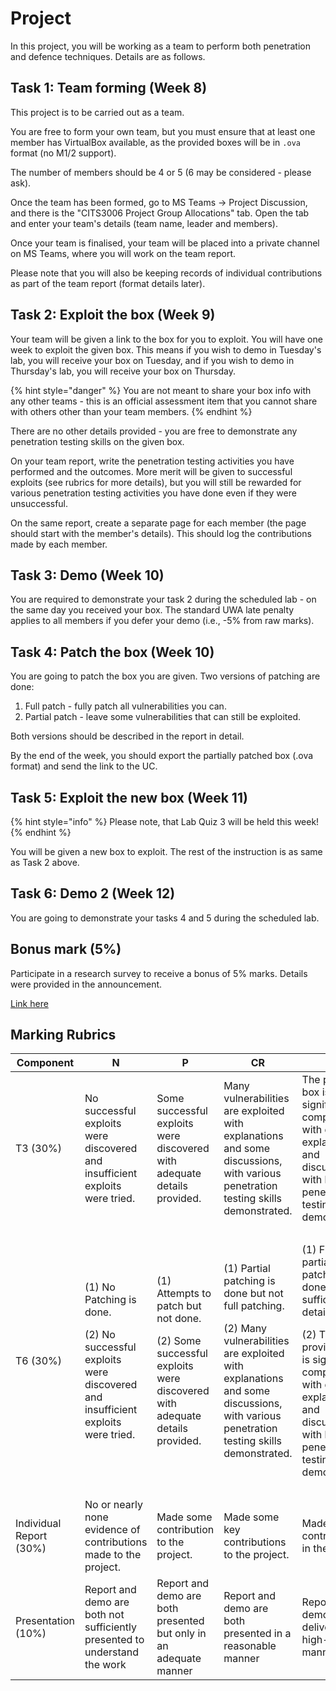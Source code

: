 # Project

In this project, you will be working as a team to perform both penetration and defence techniques. Details are as follows.

## Task 1: Team forming (Week 8)

This project is to be carried out as a team.&#x20;

You are free to form your own team, but you must ensure that at least one member has VirtualBox available, as the provided boxes will be in `.ova` format (no M1/2 support).&#x20;

The number of members should be 4 or 5 (6 may be considered - please ask).

Once the team has been formed, go to MS Teams -> Project Discussion, and there is the "CITS3006 Project Group Allocations" tab. Open the tab and enter your team's details (team name, leader and members).

Once your team is finalised, your team will be placed into a private channel on MS Teams, where you will work on the team report.&#x20;

Please note that you will also be keeping records of individual contributions as part of the team report (format details later).

## Task 2: Exploit the box (Week 9)

Your team will be given a link to the box for you to exploit. You will have one week to exploit the given box. This means if you wish to demo in Tuesday's lab, you will receive your box on Tuesday, and if you wish to demo in Thursday's lab, you will receive your box on Thursday.

{% hint style="danger" %}
You are not meant to share your box info with any other teams - this is an official assessment item that you cannot share with others other than your team members.
{% endhint %}

There are no other details provided - you are free to demonstrate any penetration testing skills on the given box.

On your team report, write the penetration testing activities you have performed and the outcomes. More merit will be given to successful exploits (see rubrics for more details), but you will still be rewarded for various penetration testing activities you have done even if they were unsuccessful.

On the same report, create a separate page for each member (the page should start with the member's details). This should log the contributions made by each member.

## Task 3: Demo (Week 10)

You are required to demonstrate your task 2 during the scheduled lab - on the same day you received your box. The standard UWA late penalty applies to all members if you defer your demo (i.e., -5% from raw marks).

## Task 4: Patch the box (Week 10)

You are going to patch the box you are given. Two versions of patching are done:

1. Full patch - fully patch all vulnerabilities you can.
2. Partial patch - leave some vulnerabilities that can still be exploited.

Both versions should be described in the report in detail.

By the end of the week, you should export the partially patched box (.ova format) and send the link to the UC.

## Task 5: Exploit the new box (Week 11)

{% hint style="info" %}
Please note, that Lab Quiz 3 will be held this week!
{% endhint %}

You will be given a new box to exploit. The rest of the instruction is as same as Task 2 above.

## Task 6: Demo 2 (Week 12)

You are going to demonstrate your tasks 4 and 5 during the scheduled lab.

## Bonus mark (5%)

Participate in a research survey to receive a bonus of 5% marks. Details were provided in the announcement.

[Link here](https://forms.office.com/r/30QccHBBAM)

## Marking Rubrics

| Component               | N                                                                                                                      | P                                                                                                                             | CR                                                                                                                                                                                                    | D                                                                                                                                                                                                                             | HD                                                                                                                                                                                                                                                 |
| ----------------------- | ---------------------------------------------------------------------------------------------------------------------- | ----------------------------------------------------------------------------------------------------------------------------- | ----------------------------------------------------------------------------------------------------------------------------------------------------------------------------------------------------- | ----------------------------------------------------------------------------------------------------------------------------------------------------------------------------------------------------------------------------- | -------------------------------------------------------------------------------------------------------------------------------------------------------------------------------------------------------------------------------------------------- |
| T3 (30%)                | No successful exploits were discovered and insufficient exploits were tried.                                           | Some successful exploits were discovered with adequate details provided.                                                      | Many vulnerabilities are exploited with explanations and some discussions, with various penetration testing skills demonstrated.                                                                      | The provided box is significantly compromised with detailed explanations and discussions, with key penetration testing skills demonstrated.                                                                                   | Fully compromised the provided box with full explanations and discussions, demonstrating various high-level penetration testing skills.                                                                                                            |
| T6 (30%)                | <p>(1) No Patching is done.</p><p>(2) No successful exploits were discovered and insufficient exploits were tried.</p> | <p>(1) Attempts to patch but not done.</p><p>(2) Some successful exploits were discovered with adequate details provided.</p> | <p>(1) Partial patching is done but not full patching.</p><p>(2) Many vulnerabilities are exploited with explanations and some discussions, with various penetration testing skills demonstrated.</p> | <p>(1) Full and partial patchings are done with sufficient details.</p><p>(2) The provided box is significantly compromised with detailed explanations and discussions, with key penetration testing skills demonstrated.</p> | <p>(1) Full and partial patchings are done with comprehensive details and explanations.</p><p>(2) Thoroughly compromised the provided box with full explanations and discussions, demonstrating various high-level penetration testing skills.</p> |
| Individual Report (30%) | No or nearly none evidence of contributions made to the project.                                                       | Made some contribution to the project.                                                                                        | Made some key contributions to the project.                                                                                                                                                           | Made major contributions in the project.                                                                                                                                                                                      | Contributed in all aspects of the project in a comprehensive manner.                                                                                                                                                                               |
| Presentation (10%)      | Report and demo are both not sufficiently presented to understand the work                                             | Report and demo are both presented but only in an adequate manner                                                             | Report and demo are both presented in a reasonable manner                                                                                                                                             | Report and demo are delivered in a high-quality manner.                                                                                                                                                                       | Report and demo are delivered in a professional manner.                                                                                                                                                                                            |



